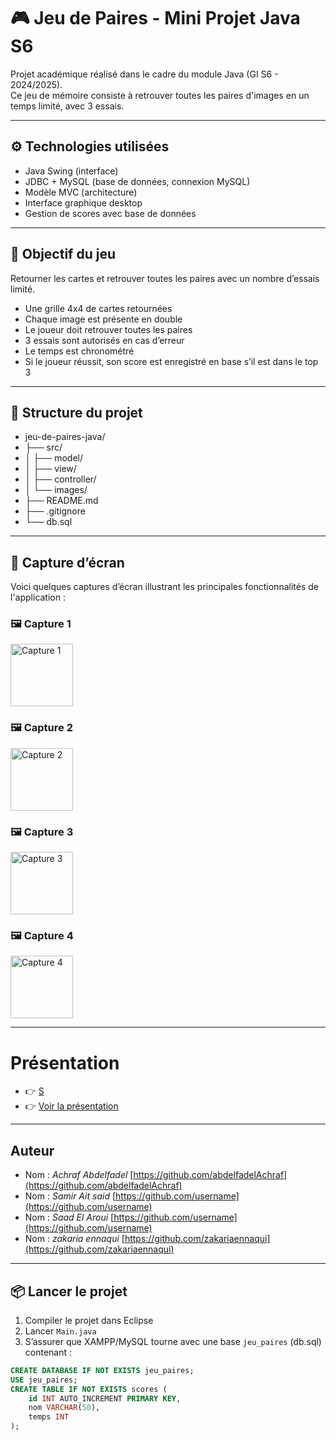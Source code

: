 # 🎮 Jeu de Paires - Mini Projet Java S6

Projet académique réalisé dans le cadre du module Java (GI S6 - 2024/2025).  
Ce jeu de mémoire consiste à retrouver toutes les paires d'images en un temps limité, avec 3 essais.

---

## ⚙️ Technologies utilisées

- Java Swing (interface)
- JDBC + MySQL (base de données, connexion MySQL)
- Modèle MVC (architecture)
- Interface graphique desktop
- Gestion de scores avec base de données

---

## 🧠 Objectif du jeu

Retourner les cartes et retrouver toutes les paires avec un nombre d’essais limité.
- Une grille 4x4 de cartes retournées
- Chaque image est présente en double
- Le joueur doit retrouver toutes les paires
- 3 essais sont autorisés en cas d’erreur
- Le temps est chronométré
- Si le joueur réussit, son score est enregistré en base s’il est dans le top 3

---

## 📁 Structure du projet

- jeu-de-paires-java/
- ├── src/
- │ ├── model/
- │ ├── view/
- │ ├── controller/
- │ └── images/
- ├── README.md
- ├── .gitignore
- └── db.sql

---

## 📸 Capture d’écran

Voici quelques captures d’écran illustrant les principales fonctionnalités de l'application :

<h3>🖼️ Capture 1</h3>
<img src="assets/Capture%20d'écran%202025-05-12%20185807.png" alt="Capture 1" width="100"/>

<h3>🖼️ Capture 2</h3>
<img src="assets/Capture%20d'écran%202025-05-12%20185820.png" alt="Capture 2" width="100"/>

<h3>🖼️ Capture 3</h3>
<img src="assets/Capture%20d'écran%202025-05-12%20185945.png" alt="Capture 3" width="100"/>

<h3>🖼️ Capture 4</h3>
<img src="assets/Capture%20d'écran%202025-05-12%20190032.png" alt="Capture 4" width="100"/>

---

# Présentation
- 👉 [S](https://jeudepaires.my.canva.site/)
- 👉 [Voir la présentation](https://www.canva.com/design/DAGnEi5glsM/s88q1SNn6aB5TgVOD6Q9UA/edit?utm_content=DAGnEi5glsM&utm_campaign=designshare&utm_medium=link2&utm_source=sharebutton)

---

## Auteur

- Nom : *Achraf Abdelfadel* [https://github.com/abdelfadelAchraf](https://github.com/abdelfadelAchraf)
- Nom : *Samir Ait said* [https://github.com/username](https://github.com/username)
- Nom : *Saad El Aroui* [https://github.com/username](https://github.com/username)
- Nom : *zakaria ennaqui* [https://github.com/zakariaennaqui](https://github.com/zakariaennaqui)

---

## 📦 Lancer le projet

1. Compiler le projet dans Eclipse
2. Lancer `Main.java`
3. S’assurer que XAMPP/MySQL tourne avec une base `jeu_paires` (db.sql) contenant :

```sql
CREATE DATABASE IF NOT EXISTS jeu_paires;
USE jeu_paires;
CREATE TABLE IF NOT EXISTS scores (
    id INT AUTO_INCREMENT PRIMARY KEY,
    nom VARCHAR(50),
    temps INT
);

